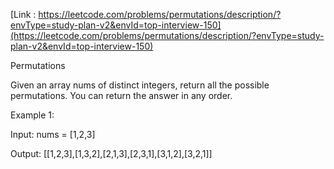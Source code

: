 [Link : https://leetcode.com/problems/permutations/description/?envType=study-plan-v2&envId=top-interview-150](https://leetcode.com/problems/permutations/description/?envType=study-plan-v2&envId=top-interview-150)

Permutations

Given an array nums of distinct integers, return all the possible permutations. You can return the answer in any order.

 

Example 1:

Input: nums = [1,2,3]

Output: [[1,2,3],[1,3,2],[2,1,3],[2,3,1],[3,1,2],[3,2,1]]
